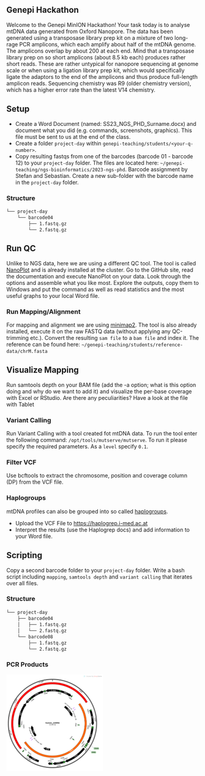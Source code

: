 ## Genepi Hackathon
Welcome to the Genepi MinION Hackathon! 
Your task today is to analyse mtDNA data generated from Oxford Nanopore. The data has been generated using a transposase library prep kit on a mixture of two long-rage PCR amplicons, which each amplify about half of the mtDNA genome. The amplicons overlap by about 200 at each end. 
Mind that a transposase library prep on so short amplicons (about 8.5 kb each) produces rather short reads. These are rather untypical for nanopore sequencing at genome scale or when using a ligation library prep kit, which would specifically ligate the adaptors to the end of the amplicons and thus produce full-length amplicon reads.
Sequencing chemistry was R9 (older chemistry version), which has a higher error rate than the latest V14 chemistry.

## Setup
* Create a Word Document (named: SS23_NGS_PHD_Surname.docx) and document what you did (e.g. commands, screenshots, graphics). This file must be sent to us at the end of the class.
* Create a folder `project-day` within  `genepi-teaching/students/<your-q-number>`. 
* Copy resulting fastqs from one of the barcodes (barcode 01 - barcode 12) to your `project-day`  folder. The files are located here: `~/genepi-teaching/ngs-bioinformatics/2023-ngs-phd`. Barcode assignment by Stefan and Sebastian. Create a new sub-folder with the barcode name in the `project-day` folder. 

### Structure
```
└── project-day
    └── barcode04
        ├── 1.fastq.gz
        └── 2.fastq.gz
```
## Run QC
Unlike to NGS data, here we are using a different QC tool. The tool is called [NanoPlot](https://github.com/wdecoster/NanoPlot) and is already installed at the cluster. Go to the GitHub site, read the documentation and execute NanoPlot on your data. Look through the options and assemble what you like most. Explore the outputs, copy them to Windows and put the command as well as read statistics and the most useful graphs to your local Word file. 


### Run Mapping/Alignment
For mapping and alignment we are using [minimap2](https://github.com/lh3/minimap2). The tool is also already installed, execute it on the raw FASTQ data (without applying any QC-trimming etc.). Convert the resulting `sam file` to a `bam file` and index it. The reference can be found here: `~/genepi-teaching/students/reference-data/chrM.fasta`

## Visualize Mapping
Run samtools depth on your BAM file (add the -a option; what is this option doing and why do we want to add it) and visualize the per-base coverage with Excel or RStudio. Are there any peculiarities?  Have a look at the file with Tablet
      
### Variant Calling
Run Variant Calling with a tool created fot mtDNA data.
To run the tool enter the following command: `/opt/tools/mutserve/mutserve`. To run it please specify the required parameters. As a `level` specify `0.1`. 

### Filter VCF
Use bcftools to extract the chromosome, position and coverage column (DP) from the VCF file.  

### Haplogroups
mtDNA profiles can also be grouped into so called [haplogroups](https://en.wikipedia.org/wiki/Human_mitochondrial_DNA_haplogroup). 
- Upload the VCF File to https://haplogrep.i-med.ac.at
- Interpret the results (use the Haplogrep docs) and add information to your Word file.  

## Scripting
Copy a second barcode folder to your `project-day` folder. Write a bash script including `mapping`, `samtools depth` and `variant calling` that iterates over all files.

### Structure
```
└── project-day
    ├── barcode04
    │   ├── 1.fastq.gz
    │   └── 2.fastq.gz
    └── barcode08
        ├── 1.fastq.gz
        └── 2.fastq.gz
```


### PCR Products
<img src="../images/human_mtDNA_Map_wPCR.png"  width=50% height=50%>
